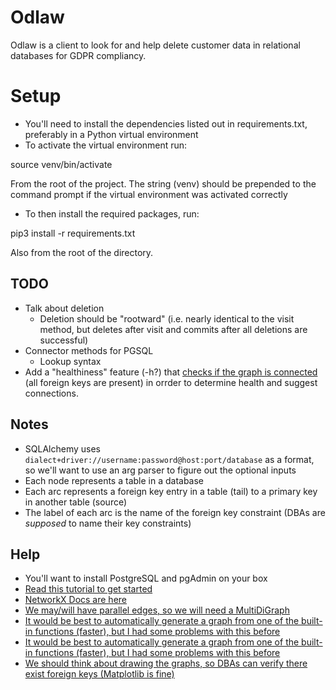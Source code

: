 # Odlaw

Odlaw is a client to look for and help delete customer data in relational databases for GDPR compliancy.

# Setup
* You'll need to install the dependencies listed out in requirements.txt, preferably in a Python virtual environment
* To activate the virtual environment run:

source venv/bin/activate

From the root of the project. The string (venv) should be prepended to the command prompt if the virtual environment was activated correctly
* To then install the required packages, run:

pip3 install -r requirements.txt

Also from the root of the directory.

## TODO

* Talk about deletion
    * Deletion should be "rootward" (i.e. nearly identical to the visit method, but deletes after visit and commits after all deletions are successful)
* Connector methods for PGSQL
    * Lookup syntax
* Add a "healthiness" feature (-h?) that [checks if the graph is connected](https://networkx.github.io/documentation/stable/reference/algorithms/component.html "NetworkX Components") (all foreign keys are present) in orrder to determine health and suggest connections.

## Notes

* SQLAlchemy uses `dialect+driver://username:password@host:port/database` as a format, so we'll want to use an arg parser to figure out the optional inputs
* Each node represents a table in a database
* Each arc represents a foreign key entry in a table (tail) to a primary key in another table (source)
* The label of each arc is the name of the foreign key constraint (DBAs are _supposed_ to name their key constraints)

## Help

* You'll want to install PostgreSQL and pgAdmin on your box
* [Read this tutorial to get started](https://www.datacamp.com/community/tutorials/beginners-introduction-postgresql "PostgreSQL Tutorial")
* [NetworkX Docs are here](https://networkx.github.io/documentation/stable/index.html "NetworkX Docs")
* [We may/will have parallel edges, so we will need a MultiDiGraph](https://networkx.github.io/documentation/stable/reference/classes/multidigraph.html "MultiDiGraph")
* [It would be best to automatically generate a graph from one of the built-in functions (faster), but I had some problems with this before](https://networkx.github.io/documentation/stable/reference/convert.html "Convert")
* [It would be best to automatically generate a graph from one of the built-in functions (faster), but I had some problems with this before](https://networkx.github.io/documentation/stable/reference/convert.html "Convert")
* [We should think about drawing the graphs, so DBAs can verify there exist foreign keys (Matplotlib is fine)](https://networkx.github.io/documentation/stable/reference/drawing.html "Drawing NetworkX Graphs")
